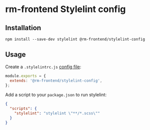 # rm-frontend Stylelint config

## Installation

`npm install --save-dev stylelint @rm-frontend/stylelint-config`

## Usage

Create a `.stylelintrc.js` [config file](https://stylelint.io/user-guide/configuration):

```js
module.exports = {
  extends: '@rm-frontend/stylelint-config',
};
```

Add a script to your `package.json` to run stylelint:

```json
{
  "scripts": {
    "stylelint": "stylelint \"**/*.scss\""
  }
}
```
